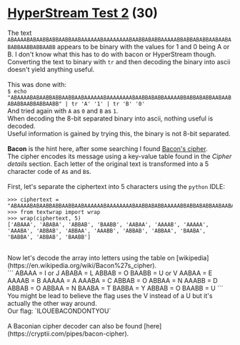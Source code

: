 # [HyperStream Test 2](https://ctflearn.com/challenge/443) (30)
The text `ABAAAABABAABBABBAABBAABAAAAAABAAAAAAAABAABBABABBAAAAABBABBABABBAABAABABABBAABBABBAABB` appears to be binary with the values for 1 and 0 being A or B. I don't know what this has to do with bacon or HyperStream though. <br />
Converting the text to binary with `tr` and then decoding the binary into ascii doesn't yield anything useful. <br />
<br />
This was done with: <br />
`$ echo "ABAAAABABAABBABBAABBAABAAAAAABAAAAAAAABAABBABABBAAAAABBABBABABBAABAABABABBAABBABBAABB" | tr 'A' '1' | tr 'B' '0'` <br />
And tried again with `A` as `0` and `B` as `1`. <br />
When decoding the 8-bit separated binary into ascii, nothing useful is decoded. <br />
Useful information is gained by trying this, the binary is not 8-bit separated. <br />
<br />
**Bacon** is the hint here, after some searching I found [Bacon's cipher](https://en.wikipedia.org/wiki/Bacon%27s_cipher). <br />
The cipher encodes its message using a key-value table found in the *Cipher details* section. Each letter of the original text is transformed into a 5 character code of `A`s and `B`s. <br /><br />
First, let's separate the ciphertext into 5 characters using the `python` IDLE: <br />
```
>>> ciphertext = "ABAAAABABAABBABBAABBAABAAAAAABAAAAAAAABAABBABABBAAAAABBABBABABBAABAABABABBAABBABBAABB"
>>> from textwrap import wrap
>>> wrap(ciphertext, 5)
['ABAAA', 'ABABA', 'ABBAB', 'BAABB', 'AABAA', 'AAAAB', 'AAAAA', 'AAABA', 'ABBAB', 'ABBAA', 'AAABB', 'ABBAB', 'ABBAA', 'BAABA', 'BABBA', 'ABBAB', 'BAABB']
```
<br />
Now let's decode the array into letters using the table on [wikipedia](https://en.wikipedia.org/wiki/Bacon%27s_cipher). <br />
```
ABAAA = I or J
ABABA = L
ABBAB = O
BAABB = U or V
AABAA = E
AAAAB = B
AAAAA = A
AAABA = C
ABBAB = O
ABBAA = N
AAABB = D
ABBAB = O
ABBAA = N
BAABA = T
BABBA = Y
ABBAB = O
BAABB = U
```
You might be lead to believe the flag uses the V instead of a U but it's actually the other way around. <br />
Our flag: `ILOUEBACONDONTYOU` <br />
<br />
A Baconian cipher decoder can also be found [here](https://cryptii.com/pipes/bacon-cipher). <br />
